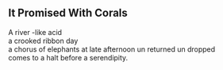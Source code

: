 It Promised With Corals
-----------------------
A river -like acid  
a crooked ribbon day  
a chorus of elephants at late afternoon un returned un dropped  
comes to a halt before a serendipity.  
